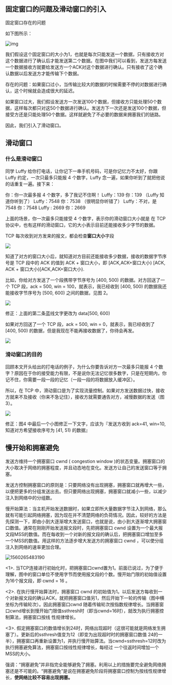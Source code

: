 ## 固定窗口的问题及滑动窗口的引入

固定窗口存在的问题

如下图所示：

![img](https://img-blog.csdn.net/20180416144425689)

我们假设这个固定窗口的大小为1，也就是每次只能发送一个数据，只有接收方对这个数据进行了确认后才能发送第二个数据。在图中我们可以看到，发送方每发送一个数据接收方就要给发送方一个ACK对这个数据进行确认。只有接收了这个确认数据以后发送方才能传输下个数据。

存在的问题：如果窗口过小，当传输比较大的数据的时候需要不停的对数据进行确认，这个时候就会造成很大的延迟。

如果窗口过大，我们假设发送方一次发送100个数据，但接收方只能处理50个数据，这样每次都只对这50个数据进行确认。发送方下一次还是发送100个数据，但接受方还是只能处理50个数据。这样就避免了不必要的数据来拥塞我们的链路。

因此，我们引入了滑动窗口。

## 滑动窗口

### 什么是滑动窗口

同学 Luffy 给你打电话，让你记下一串手机号码，可是你记忆力不太好，你跟 Luffy 约定，一次只最多只能报 4 个数字，Luffy 念一遍，如果你听到了就把他说的话重复一遍。接下来：

你：你一次最多报 4 个数字，多了我记不住啊！
Luffy：139
你：139 （Luffy 知道你听到了）
Luffy：7548
你：7538 （很明显你听错了）
Luffy：不对，是7548
你：7548
Luffy : 2669
你：2669

上面的场景，你一次最多只能接受 4 个数字，表示你的滑动窗口大小就是  在 TCP 协议中，也有这样的滑动窗口，它的大小表示目前还能接收多少字节的数据。

TCP 每次收到对方发来的报文，都会检查**窗口大小**字段

![](D:\Work\TyporaNotes\note\计算机网络\pict\滑动窗口1.png)

知道了对方的窗口大小后，就知道对方目前还能接收多少数据，接收的数据字节序号是 TCP 段中的 ACK 的值到 ACK + 窗口大小，即 [ACK,ACK+窗口大小) [ACK, ACK + 窗口大小)[ACK,ACK+窗口大小).

比如，你给对方发送了一个段携带字节序号为 [400, 500) 的数据。对方回送了一个 TCP 段，ack = 500, win = 100，就表示，我已经收到 [400, 500) 的数据我还能接收字节序号为 [500, 600) 之间的数据，见图 2。

![](D:\Work\TyporaNotes\note\计算机网络\pict\滑动窗口2.png)

修正：上面的第二条蓝线文字更改为 data[500, 600)

如果对方回送了一个 TCP 段，ack = 500, win = 0，就表示，我已经收到了 [400, 500) 的数据，但是我现在不能再接收数据了，你待会再发。

![](D:\Work\TyporaNotes\note\计算机网络\pict\滑动窗口3.png)

### 滑动窗口的目的

回顾本文开头给出的打电话的例子，为什么你要告诉对方一次最多只能报 4 个数字？原因在于你的接受能力有限，不是说你无法记忆很多数字，只是在短期内，你记不住，你需要一段一段的记忆（一段一段的将数据放入缓冲区）。

所以，在 TCP 中，滑动窗口是为了实现流量控制。如果对方发送数据过快，接收方就来不及接收（你来不急记住），接收方就需要通告对方，减慢数据的发送（图 3）。

![](D:\Work\TyporaNotes\note\计算机网络\pict\滑动窗口4.png)

修正：图4 中最后一个小图修正一下文字，应该为『发送方收到 ack=41, win=10, 知道对方希望接收序号为 [41, 51) 的数据』

##  慢开始和拥塞避免

发送方维持一个拥塞窗口 cwnd ( congestion window )的状态变量。拥塞窗口的大小取决于网络的拥塞程度，并且动态地在变化。发送方让自己的发送窗口等于拥塞。

发送方控制拥塞窗口的原则是：只要网络没有出现拥塞，拥塞窗口就再增大一些，以便把更多的分组发送出去。但只要网络出现拥塞，拥塞窗口就减小一些，以减少注入到网络中的分组数。

慢开始算法：当主机开始发送数据时，如果立即所大量数据字节注入到网络，那么就有可能引起网络拥塞，因为现在并不清楚网络的负荷情况。因此，较好的方法是 先探测一下，即由小到大逐渐增大发送窗口，也就是说，由小到大逐渐增大拥塞窗口数值。通常在刚刚开始发送报文段时，先把拥塞窗口 cwnd 设置为一个最大报文段MSS的数值。而在每收到一个对新的报文段的确认后，把拥塞窗口增加至多一个MSS的数值。用这样的方法逐步增大发送方的拥塞窗口 cwnd ，可以使分组注入到网络的速率更加合理。

![1560265483190](C:\Users\Administrator\AppData\Roaming\Typora\typora-user-images\1560265483190.png)

<1>. 当TCP连接进行初始化时，把拥塞窗口cwnd置为1。前面已说过，为了便于理解，图中的窗口单位不使用字节而使用报文段的个数。慢开始门限的初始值设置为16个报文段，即 cwnd = 16 。

<2>. 在执行慢开始算法时，拥塞窗口 cwnd 的初始值为1。以后发送方每收到一个对新报文段的确认ACK，就把拥塞窗口值另1，然后开始下一轮的传输（图中横坐标为传输轮次）。因此拥塞窗口cwnd 随着传输轮次按指数规律增长。当拥塞窗口cwnd增长到慢开始门限值ssthresh时（即当cwnd=16时），就改为执行拥塞控制算法，拥塞窗口按线 性规律增长。

<3>. 假定拥塞窗口的数值增长到24时，网络出现超时（这很可能就是网络发生拥塞了）。更新后的ssthresh值变为12（即变为出现超时时的拥塞窗口数值 24的一半），拥塞窗口再重新设置为1，并执行慢开始算法。当cwnd=ssthresh=12时改为执行拥塞避免算法，拥塞窗口按线性规律增长，每经过 一个往返时间增加一个MSS的大小。

强调：“拥塞避免”并非指完全能够避免了拥塞。利用以上的措施要完全避免网络拥塞还是不可能的。“拥塞避免”是说在拥塞避免阶段将拥塞窗口控制为按线性规律增长，**使网络比较不容易出现拥塞。**

